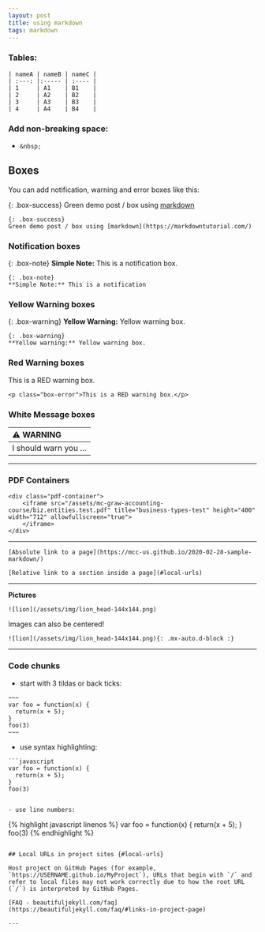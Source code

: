 ```yaml
---
layout: post
title: using markdown
tags: markdown
---
```


### Tables:

~~~
| nameA | nameB | nameC |
| :---: |:----- | :---- |
| 1     | A1    | B1    |
| 2     | A2    | B2    |
| 3     | A3    | B3    |
| 4     | A4    | B4    |
~~~

### Add non-breaking space: 

- `&nbsp;`

## Boxes
You can add notification, warning and error boxes like this:

{: .box-success}
Green demo post / box using [markdown](https://markdowntutorial.com/)

```
{: .box-success}
Green demo post / box using [markdown](https://markdowntutorial.com/)
```

### Notification boxes

{: .box-note}
**Simple Note:** This is a notification box.

```
{: .box-note}
**Simple Note:** This is a notification
```

### Yellow Warning boxes

{: .box-warning}
**Yellow Warning:** Yellow warning box.

```
{: .box-warning}
**Yellow warning:** Yellow warning box.
```

### Red Warning boxes

<p class="box-error">This is a RED warning box.</p>

```
<p class="box-error">This is a RED warning box.</p>
```

### White Message boxes

| :warning: WARNING          |
|:---------------------------|
| I should warn you ...      |

---

### PDF Containers

```
<div class="pdf-container">
    <iframe src="/assets/mc-graw-accounting-course/biz.entities.test.pdf" title="business-types-test" height="400" width="712" allowfullscreen="true">
    </iframe>
</div>
```

---

`[Absolute link to a page](https://mcc-us.github.io/2020-02-28-sample-markdown/)`

`[Relative link to a section inside a page](#local-urls)`

---

**Pictures**

`![lion](/assets/img/lion_head-144x144.png)`

Images can also be centered!

`![lion](/assets/img/lion_head-144x144.png){: .mx-auto.d-block :}`

---

### Code chunks 

- start with 3 tildas or back ticks:

```
~~~
var foo = function(x) {
  return(x + 5);
}
foo(3)
~~~
```

- use syntax highlighting:

```
```javascript
var foo = function(x) {
  return(x + 5);
}
foo(3)
```
```

- use line numbers:

```
{% highlight javascript linenos %}
var foo = function(x) {
  return(x + 5);
}
foo(3)
{% endhighlight %}
```

## Local URLs in project sites {#local-urls}

Host project on GitHub Pages (for example, `https://USERNAME.github.io/MyProject`), URLs that begin with `/` and refer to local files may not work correctly due to how the root URL (`/`) is interpreted by GitHub Pages. 

[FAQ - beautifuljekyll.com/faq](https://beautifuljekyll.com/faq/#links-in-project-page)

---
